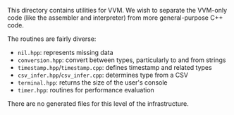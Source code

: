 This directory contains utilities for VVM. We wish to separate the VVM-only code (like the assembler and interpreter) from more general-purpose C++ code.

The routines are fairly diverse:

 - `nil.hpp`: represents missing data
 - `conversion.hpp`: convert between types, particularly to and from strings
 - `timestamp.hpp`/`timestamp.cpp`: defines timestamp and related types
 - `csv_infer.hpp`/`csv_infer.cpp`: determines type from a CSV
 - `terminal.hpp`: returns the size of the user's console
 - `timer.hpp`: routines for performance evaluation

There are no generated files for this level of the infrastructure.
